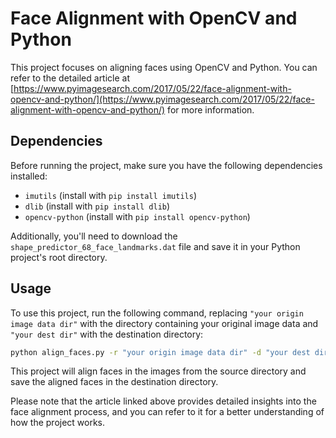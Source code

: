 # Face Alignment with OpenCV and Python

This project focuses on aligning faces using OpenCV and Python. You can refer to the detailed article at [https://www.pyimagesearch.com/2017/05/22/face-alignment-with-opencv-and-python/](https://www.pyimagesearch.com/2017/05/22/face-alignment-with-opencv-and-python/) for more information.

## Dependencies

Before running the project, make sure you have the following dependencies installed:

- `imutils` (install with `pip install imutils`)
- `dlib` (install with `pip install dlib`)
- `opencv-python` (install with `pip install opencv-python`)

Additionally, you'll need to download the `shape_predictor_68_face_landmarks.dat` file and save it in your Python project's root directory.

## Usage

To use this project, run the following command, replacing `"your origin image data dir"` with the directory containing your original image data and `"your dest dir"` with the destination directory:

```bash
python align_faces.py -r "your origin image data dir" -d "your dest dir"
```

This project will align faces in the images from the source directory and save the aligned faces in the destination directory.

Please note that the article linked above provides detailed insights into the face alignment process, and you can refer to it for a better understanding of how the project works.